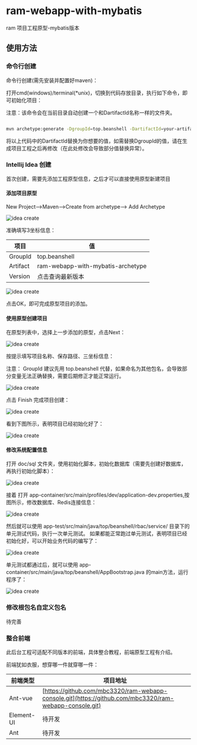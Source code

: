 # ram-webapp-with-mybatis
ram 项目工程原型-mybatis版本

## 使用方法


### 命令行创建

命令行创建(需先安装并配置好maven)：

打开cmd(windows)/terminal(*unix)，切换到代码存放目录，执行如下命令，即可初始化项目：

注意：该命令会在当前目录自动创建一个和DartifactId名称一样的文件夹。

```bash

mvn archetype:generate -DgroupId=top.beanshell -DartifactId=your-artifact-id -Dversion=1.0.0-SNAPSHOT -Dpackage=top.beanshell -DarchetypeGroupId=top.beanshell -DarchetypeArtifactId=ram-webapp-with-mybatis-archetype -DarchetypeVersion=1.0.0-SNAPSHOT
```

将以上代码中的DartifactId替换为你想要的值，如需替换DgroupId的值，请在生成项目工程之后再修改（在此处修改会导致部分值替换异常）。

### Intellij Idea 创建

首次创建，需要先添加工程原型信息，之后才可以直接使用原型新建项目

#### 添加项目原型

New Project-->Maven-->Create from archetype--> Add Archetype

![idea create](./doc/img/01-idea-maven-archetype.png)

准确填写3坐标信息：

| 项目 | 值 |
|  ----  | ----  |
| GroupId | top.beanshell |
| Artifact | ram-webapp-with-mybatis-archetype |
| Version | 点击查询最新版本 |

![idea create](./doc/img/02-idea-maven-archetype.png)

点击OK，即可完成原型项目的添加。


#### 使用原型创建项目

在原型列表中，选择上一步添加的原型，点击Next：

![idea create](./doc/img/03-idea-maven-archetype.png)

按提示填写项目名称、保存路径、三坐标信息：

注意： GroupId 建议先用 top.beanshell 代替，如果命名为其他包名，会导致部分变量无法正确替换，需要后期修正才能正常运行。

![idea create](./doc/img/04-idea-maven-archetype.png)

点击 Finish 完成项目创建：

![idea create](./doc/img/05-idea-maven-archetype.png)

看到下图所示，表明项目已经初始化好了：

![idea create](./doc/img/06-idea-maven-archetype.png)


#### 修改系统配置信息

打开 doc/sql 文件夹，使用初始化脚本，初始化数据库（需要先创建好数据库，再执行初始化脚本）：

![idea create](./doc/img/08-idea-maven-archetype.png)

接着 打开 app-container/src/main/profiles/dev/application-dev.properties,按图所示，修改数据库、Redis连接信息：

![idea create](./doc/img/07-idea-maven-archetype.png)

然后就可以使用 app-test/src/main/java/top/beanshell/rbac/service/ 目录下的单元测试代码，执行一次单元测试。
如果都能正常跑过单元测试，表明项目已经初始化好，可以开始业务代码的编写了：

![idea create](./doc/img/09-idea-maven-archetype.png)

单元测试都通过后，就可以使用 app-container/src/main/java/top/beanshell/AppBootstrap.java 的main方法，运行程序了：

![idea create](./doc/img/10-idea-maven-archetype.png)

### 修改根包名自定义包名

待完善

### 整合前端

此后台工程可适配不同版本的前端，具体整合教程，前端原型工程有介绍。

前端犹如衣服，想穿哪一件就穿哪一件：

| 前端类型 | 项目地址 |
|  ----  | ----  |
| Ant-vue | [https://github.com/mbc3320/ram-webapp-console.git](https://github.com/mbc3320/ram-webapp-console.git) |
| Element-UI | 待开发 |
| Ant | 待开发 |
